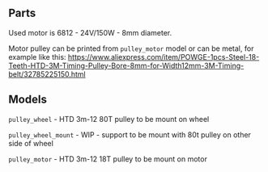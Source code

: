 ## Parts
Used motor is 6812 - 24V/150W - 8mm diameter.

Motor pulley can be printed from `pulley_motor` model or can be metal, for example like this:
https://www.aliexpress.com/item/POWGE-1pcs-Steel-18-Teeth-HTD-3M-Timing-Pulley-Bore-8mm-for-Width12mm-3M-Timing-belt/32785225150.html

## Models
`pulley_wheel` - HTD 3m-12 80T pulley to be mount on wheel

`pulley_wheel_mount` - WIP - support to be mount with 80t pulley on other side of wheel

`pulley_motor` - HTD 3m-12 18T pulley to be mount on motor

